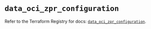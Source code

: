 # `data_oci_zpr_configuration`

Refer to the Terraform Registry for docs: [`data_oci_zpr_configuration`](https://registry.terraform.io/providers/hashicorp/oci/7.19.0/docs/data-sources/zpr_configuration).
